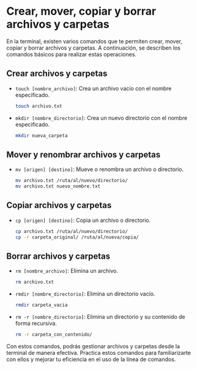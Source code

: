 # Crear, mover, copiar y borrar archivos y carpetas

En la terminal, existen varios comandos que te permiten crear, mover, copiar y borrar archivos y carpetas. A continuación, se describen los comandos básicos para realizar estas operaciones.

## Crear archivos y carpetas
- `touch [nombre_archivo]`: Crea un archivo vacío con el nombre especificado.

  ```bash
  touch archivo.txt
  ```

- `mkdir [nombre_directorio]`: Crea un nuevo directorio con el nombre especificado.

  ```bash
  mkdir nueva_carpeta
  ```

## Mover y renombrar archivos y carpetas
- `mv [origen] [destino]`: Mueve o renombra un archivo o directorio.

  ```bash
  mv archivo.txt /ruta/al/nuevo/directorio/
  mv archivo.txt nuevo_nombre.txt
  ```

## Copiar archivos y carpetas
- `cp [origen] [destino]`: Copia un archivo o directorio.

  ```bash
  cp archivo.txt /ruta/al/nuevo/directorio/
  cp -r carpeta_original/ /ruta/al/nueva/copia/
  ```

## Borrar archivos y carpetas
- `rm [nombre_archivo]`: Elimina un archivo.

  ```bash
  rm archivo.txt
  ```

- `rmdir [nombre_directorio]`: Elimina un directorio vacío.

  ```bash
  rmdir carpeta_vacia
  ```

- `rm -r [nombre_directorio]`: Elimina un directorio y su contenido de forma recursiva.

  ```bash
  rm -r carpeta_con_contenido/
  ```

Con estos comandos, podrás gestionar archivos y carpetas desde la terminal de manera efectiva. Practica estos comandos para familiarizarte con ellos y mejorar tu eficiencia en el uso de la línea de comandos.